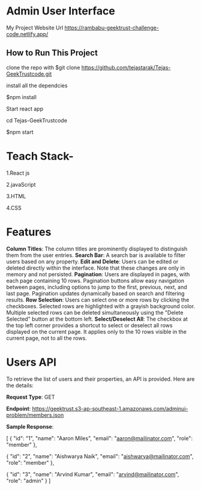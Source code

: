 # Admin User Interface
My Project Website Url https://rambabu-geektrust-challenge-code.netlify.app/

## How to Run This Project

clone the repo with
$git clone https://github.com/tejastarak/Tejas-GeekTrustcode.git

install all the dependcies

$npm install

Start react app

cd Tejas-GeekTrustcode

$npm start

# Teach Stack-

1.React js

2.javaScript

3.HTML

4.CSS

# Features

 **Column Titles**: The column titles are prominently displayed to distinguish them from the user entries.
**Search Bar**: A search bar is available to filter users based on any property.
**Edit and Delete**: Users can be edited or deleted directly within the interface. Note that these changes are only in memory and not persisted.
**Pagination**: Users are displayed in pages, with each page containing 10 rows. Pagination buttons allow easy navigation between pages, including options to jump to the first, previous, next, and last page. Pagination updates dynamically based on search and filtering results.
**Row Selection**: Users can select one or more rows by clicking the checkboxes. Selected rows are highlighted with a grayish background color. Multiple selected rows can be deleted simultaneously using the "Delete Selected" button at the bottom left.
**Select/Deselect All**: The checkbox at the top left corner provides a shortcut to select or deselect all rows displayed on the current page. It applies only to the 10 rows visible in the current page, not to all the rows.

# Users API

To retrieve the list of users and their properties, an API is provided. Here are the details:

**Request Type**: GET

**Endpoint**: https://geektrust.s3-ap-southeast-1.amazonaws.com/adminui-problem/members.json

**Sample Response**:

[
  {
    "id": "1",
    "name": "Aaron Miles",
    "email": "aaron@mailinator.com",
    "role": "member"
  },
  
  {
    "id": "2",
    "name": "Aishwarya Naik",
    "email": "aishwarya@mailinator.com",
    "role": "member"
  },
  
  {
    "id": "3",
    "name": "Arvind Kumar",
    "email": "arvind@mailinator.com",
    "role": "admin"
  }
]
